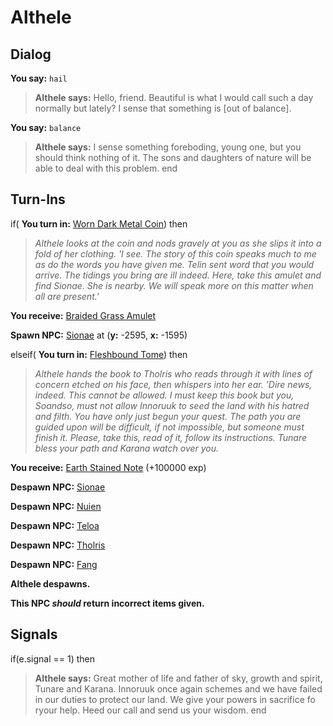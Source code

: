# Althele


## Dialog

**You say:** `hail`



>**Althele says:** Hello, friend. Beautiful is what I would call such a day normally but lately? I sense that something is [out of balance].

**You say:** `balance`



>**Althele says:** I sense something foreboding, young one, but you should think nothing of it. The sons and daughters of nature will be able to deal with this problem.
end

## Turn-Ins



if( **You turn in:** [Worn Dark Metal Coin](/item/20448)) then


>*Althele looks at the coin and nods gravely at you as she slips it into a fold of her clothing. 'I see. The story of this coin speaks much to me as do the words you have given me. Telin sent word that you would arrive. The tidings you bring are ill indeed. Here, take this amulet and find Sionae. She is nearby. We will speak more on this matter when all are present.'*


 **You receive:**  [Braided Grass Amulet](/item/20450) 


**Spawn NPC:**  [Sionae](/npc/15178) at (**y:** -2595, **x:** -1595)

elseif( **You turn in:** [Fleshbound Tome](/item/20452)) then


>*Althele hands the book to Tholris who reads through it with lines of concern etched on his face, then whispers into her ear. 'Dire news, indeed. This cannot be allowed. I must keep this book but you, Soandso, must not allow Innoruuk to seed the land with his hatred and filth. You have only just begun your quest. The path you are guided upon will be difficult, if not impossible, but someone must finish it. Please, take this, read of it, follow its instructions. Tunare bless your path and Karana watch over you.*


 **You receive:**  [Earth Stained Note](/item/18959) (+100000 exp)




**Despawn NPC:**  [Sionae](/npc/15178)


**Despawn NPC:**  [Nuien](/npc/15167)


**Despawn NPC:**  [Teloa](/npc/15170)


**Despawn NPC:**  [Tholris](/npc/15043)


**Despawn NPC:**  [Fang](/npc/15042)


**Althele despawns.**

**This NPC *should* return incorrect items given.**

## Signals

if(e.signal == 1) then


>**Althele says:** Great mother of life and father of sky, growth and spirit, Tunare and Karana. Innoruuk once again schemes and we have failed in our duties to protect our land. We give your powers in sacrifice fo ryour help. Heed our call and send us your wisdom.
end
